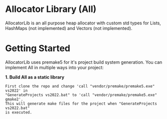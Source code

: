 Allocator Library (All)
=======================
AllocatorLib is an all purpose heap allocator with custom std types for Lists, HashMaps (not implemented) and Vectors (not implemented).

# Getting Started
AllocatorLib uses premake5 for it's project build system generation.
You can implement All in multiple ways into your project:

__1. Build All as a static library__

    First clone the repo and change 'call "vendor/premake/premake5.exe" vs2022' in
    "GenerateProjects vs2022.bat" to 'call "vendor/premake/premake5.exe" gmake2'.
    This will generate make files for the project when "GenerateProjects vs2022.bat"
    is executed. 